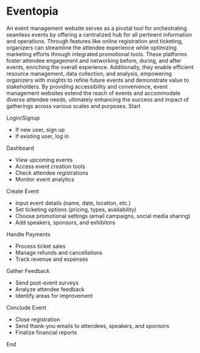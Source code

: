 # Eventopia
An event management website serves as a pivotal tool for orchestrating seamless events by offering a centralized hub for all pertinent information and operations. Through features like online registration and ticketing, organizers can streamline the attendee experience while optimizing marketing efforts through integrated promotional tools. These platforms foster attendee engagement and networking before, during, and after events, enriching the overall experience. Additionally, they enable efficient resource management, data collection, and analysis, empowering organizers with insights to refine future events and demonstrate value to stakeholders. By providing accessibility and convenience, event management websites extend the reach of events and accommodate diverse attendee needs, ultimately enhancing the success and impact of gatherings across various scales and purposes.
Start

Login/Signup
- If new user, sign up
- If existing user, log in

Dashboard
- View upcoming events
- Access event creation tools
- Check attendee registrations
- Monitor event analytics

Create Event
- Input event details (name, date, location, etc.)
- Set ticketing options (pricing, types, availability)
- Choose promotional settings (email campaigns, social media sharing)
- Add speakers, sponsors, and exhibitors


Handle Payments
- Process ticket sales
- Manage refunds and cancellations
- Track revenue and expenses

Gather Feedback
- Send post-event surveys
- Analyze attendee feedback
- Identify areas for improvement

Conclude Event
- Close registration
- Send thank-you emails to attendees, speakers, and sponsors
- Finalize financial reports

End
